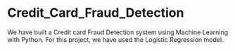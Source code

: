 # Credit_Card_Fraud_Detection


We have built a Credit card Fraud Detection system using Machine Learning with Python. For this project, we have used the Logistic Regression model.
